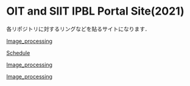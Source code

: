 # OIT and SIIT IPBL Portal Site(2021)

各リポジトリに対するリングなどを貼るサイトになります．

[Image_processing](https://github.com/oit-ipbl/image_processing)

[Schedule](https://github.com/oit-ipbl/schedule)

[Image_processing](https://github.com/oit-ipbl/image_processing)

[Image_processing](https://github.com/oit-ipbl/image_processing)
